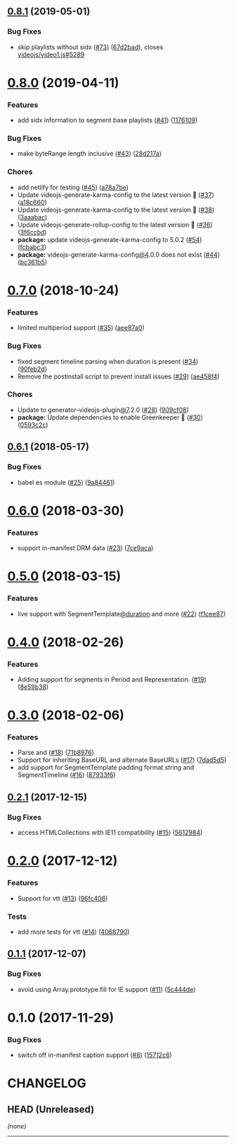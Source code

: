 <a name="0.8.1"></a>
## [0.8.1](https://github.com/videojs/mpd-parser/compare/v0.8.0...v0.8.1) (2019-05-01)

### Bug Fixes

* skip playlists without sidx ([#73](https://github.com/videojs/mpd-parser/issues/73)) ([67d2bad](https://github.com/videojs/mpd-parser/commit/67d2bad)), closes [videojs/video1.js#5289](https://github.com/videojs/video.js/issues/5289)

<a name="0.8.0"></a>
# [0.8.0](https://github.com/videojs/mpd-parser/compare/v0.7.0...v0.8.0) (2019-04-11)

### Features

* add sidx information to segment base playlists ([#41](https://github.com/videojs/mpd-parser/issues/41)) ([1176109](https://github.com/videojs/mpd-parser/commit/1176109))

### Bug Fixes

* make byteRange.length inclusive ([#43](https://github.com/videojs/mpd-parser/issues/43)) ([28d217a](https://github.com/videojs/mpd-parser/commit/28d217a))

### Chores

* add netlify for testing ([#45](https://github.com/videojs/mpd-parser/issues/45)) ([a78a7be](https://github.com/videojs/mpd-parser/commit/a78a7be))
* Update videojs-generate-karma-config to the latest version 🚀 ([#37](https://github.com/videojs/mpd-parser/issues/37)) ([a18c660](https://github.com/videojs/mpd-parser/commit/a18c660))
* Update videojs-generate-karma-config to the latest version 🚀 ([#38](https://github.com/videojs/mpd-parser/issues/38)) ([3aaabac](https://github.com/videojs/mpd-parser/commit/3aaabac))
* Update videojs-generate-rollup-config to the latest version 🚀 ([#36](https://github.com/videojs/mpd-parser/issues/36)) ([3f6ccbd](https://github.com/videojs/mpd-parser/commit/3f6ccbd))
* **package:** update videojs-generate-karma-config to 5.0.2 ([#54](https://github.com/videojs/mpd-parser/issues/54)) ([fcbabc3](https://github.com/videojs/mpd-parser/commit/fcbabc3))
* **package:** videojs-generate-karma-config[@4](https://github.com/4).0.0 does not exist ([#44](https://github.com/videojs/mpd-parser/issues/44)) ([bc361b5](https://github.com/videojs/mpd-parser/commit/bc361b5))

<a name="0.7.0"></a>
# [0.7.0](https://github.com/videojs/mpd-parser/compare/v0.6.1...v0.7.0) (2018-10-24)

### Features

* limited multiperiod support ([#35](https://github.com/videojs/mpd-parser/issues/35)) ([aee87a0](https://github.com/videojs/mpd-parser/commit/aee87a0))

### Bug Fixes

* fixed segment timeline parsing when duration is present ([#34](https://github.com/videojs/mpd-parser/issues/34)) ([90feb2d](https://github.com/videojs/mpd-parser/commit/90feb2d))
* Remove the postinstall script to prevent install issues ([#29](https://github.com/videojs/mpd-parser/issues/29)) ([ae458f4](https://github.com/videojs/mpd-parser/commit/ae458f4))

### Chores

* Update to generator-videojs-plugin[@7](https://github.com/7).2.0 ([#28](https://github.com/videojs/mpd-parser/issues/28)) ([909cf08](https://github.com/videojs/mpd-parser/commit/909cf08))
* **package:** Update dependencies to enable Greenkeeper 🌴 ([#30](https://github.com/videojs/mpd-parser/issues/30)) ([0593c2c](https://github.com/videojs/mpd-parser/commit/0593c2c))

<a name="0.6.1"></a>
## [0.6.1](https://github.com/videojs/mpd-parser/compare/v0.6.0...v0.6.1) (2018-05-17)

### Bug Fixes

* babel es module ([#25](https://github.com/videojs/mpd-parser/issues/25)) ([9a84461](https://github.com/videojs/mpd-parser/commit/9a84461))

<a name="0.6.0"></a>
# [0.6.0](https://github.com/videojs/mpd-parser/compare/v0.5.0...v0.6.0) (2018-03-30)

### Features

* support in-manifest DRM data ([#23](https://github.com/videojs/mpd-parser/issues/23)) ([7ce9aca](https://github.com/videojs/mpd-parser/commit/7ce9aca))

<a name="0.5.0"></a>
# [0.5.0](https://github.com/videojs/mpd-parser/compare/v0.4.0...v0.5.0) (2018-03-15)

### Features

* live support with SegmentTemplate[@duration](https://github.com/duration) and more ([#22](https://github.com/videojs/mpd-parser/issues/22)) ([f1cee87](https://github.com/videojs/mpd-parser/commit/f1cee87))

<a name="0.4.0"></a>
# [0.4.0](https://github.com/videojs/mpd-parser/compare/v0.3.0...v0.4.0) (2018-02-26)

### Features

* Adding support for segments in Period and Representation. ([#19](https://github.com/videojs/mpd-parser/issues/19)) ([8e59b38](https://github.com/videojs/mpd-parser/commit/8e59b38))

<a name="0.3.0"></a>
# [0.3.0](https://github.com/videojs/mpd-parser/compare/v0.2.1...v0.3.0) (2018-02-06)

### Features

* Parse <SegmentList> and <SegmentBase> ([#18](https://github.com/videojs/mpd-parser/issues/18)) ([71b8976](https://github.com/videojs/mpd-parser/commit/71b8976))
* Support for inheriting BaseURL and alternate BaseURLs ([#17](https://github.com/videojs/mpd-parser/issues/17)) ([7dad5d5](https://github.com/videojs/mpd-parser/commit/7dad5d5))
* add support for SegmentTemplate padding format string and SegmentTimeline ([#16](https://github.com/videojs/mpd-parser/issues/16)) ([87933f6](https://github.com/videojs/mpd-parser/commit/87933f6))

<a name="0.2.1"></a>
## [0.2.1](https://github.com/videojs/mpd-parser/compare/v0.2.0...v0.2.1) (2017-12-15)

### Bug Fixes

* access HTMLCollections with IE11 compatibility ([#15](https://github.com/videojs/mpd-parser/issues/15)) ([5612984](https://github.com/videojs/mpd-parser/commit/5612984))

<a name="0.2.0"></a>
# [0.2.0](https://github.com/videojs/mpd-parser/compare/v0.1.1...v0.2.0) (2017-12-12)

### Features

* Support for vtt ([#13](https://github.com/videojs/mpd-parser/issues/13)) ([96fc406](https://github.com/videojs/mpd-parser/commit/96fc406))

### Tests

* add more tests for vtt ([#14](https://github.com/videojs/mpd-parser/issues/14)) ([4068790](https://github.com/videojs/mpd-parser/commit/4068790))

<a name="0.1.1"></a>
## [0.1.1](https://github.com/videojs/mpd-parser/compare/v0.1.0...v0.1.1) (2017-12-07)

### Bug Fixes

* avoid using Array.prototype.fill for IE support ([#11](https://github.com/videojs/mpd-parser/issues/11)) ([5c444de](https://github.com/videojs/mpd-parser/commit/5c444de))

<a name="0.1.0"></a>
# 0.1.0 (2017-11-29)

### Bug Fixes

* switch off in-manifest caption support ([#8](https://github.com/videojs/mpd-parser/issues/8)) ([15712c6](https://github.com/videojs/mpd-parser/commit/15712c6))

CHANGELOG
=========

## HEAD (Unreleased)
_(none)_

--------------------

